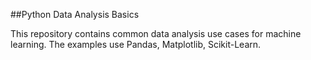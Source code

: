 ##Python Data Analysis Basics

This repository contains common data analysis use cases for machine learning. The examples use Pandas, Matplotlib, Scikit-Learn. 
